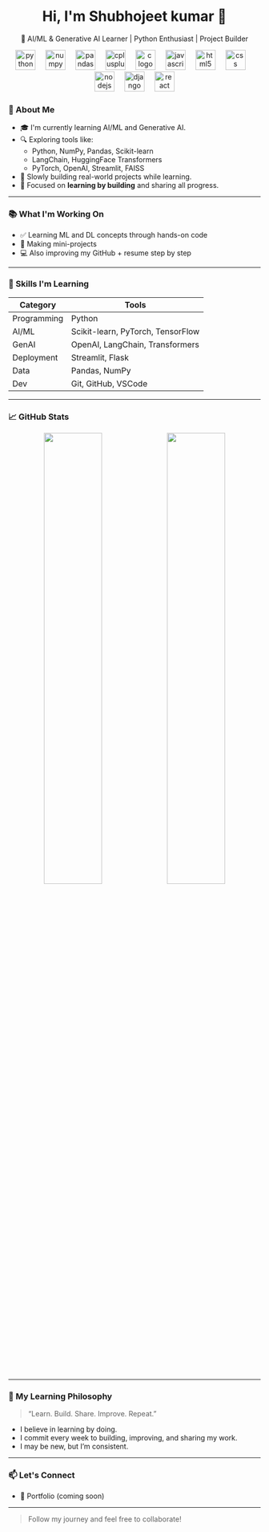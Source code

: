 <!--## Hi there 👋-->

<h1 align="center">Hi, I'm Shubhojeet kumar 👋</h1>

<p align="center">
  🧠 AI/ML & Generative AI Learner | Python Enthusiast | Project Builder   
</p>

<div align="center">
  <img src="https://cdn.jsdelivr.net/gh/devicons/devicon/icons/python/python-original.svg" height="40" alt="python logo"  />
  <img width="12" />
  <img src="https://cdn.jsdelivr.net/gh/devicons/devicon/icons/numpy/numpy-original.svg" height="40" alt="numpy logo"  />
  <img width="12" />
  <img src="https://cdn.jsdelivr.net/gh/devicons/devicon/icons/pandas/pandas-original.svg" height="40" alt="pandas logo"  />
  <img width="12" />
  <img src="https://cdn.jsdelivr.net/gh/devicons/devicon/icons/cplusplus/cplusplus-original.svg" height="40" alt="cplusplus logo"  />
  <img width="12" />
  <img src="https://cdn.jsdelivr.net/gh/devicons/devicon/icons/c/c-original.svg" height="40" alt="c logo"  />
  <img width="12" />
  <img src="https://cdn.jsdelivr.net/gh/devicons/devicon/icons/javascript/javascript-original.svg" height="40" alt="javascript logo"  />
  <img width="12" />
  <img src="https://cdn.jsdelivr.net/gh/devicons/devicon/icons/html5/html5-original.svg" height="40" alt="html5 logo"  />
  <img width="12" />
  <img src="https://cdn.jsdelivr.net/gh/devicons/devicon/icons/css3/css3-original.svg" height="40" alt="css logo"  />
  <img width="12" />
  <img src="https://cdn.jsdelivr.net/gh/devicons/devicon/icons/nodejs/nodejs-original.svg" height="40" alt="nodejs logo"  />
  <img width="12" />
  <img src="https://cdn.jsdelivr.net/gh/devicons/devicon/icons/django/django-plain.svg" height="40" alt="django logo"  />
  <img width="12" />
  <img src="https://cdn.jsdelivr.net/gh/devicons/devicon/icons/react/react-original.svg" height="40" alt="react logo"  />
</div>

### 🧭 About Me

- 🎓 I'm currently learning AI/ML and Generative AI.
- 🔍 Exploring tools like:
  - Python, NumPy, Pandas, Scikit-learn
  - LangChain, HuggingFace Transformers
  - PyTorch, OpenAI, Streamlit, FAISS
- 🧱 Slowly building real-world projects while learning.
- 📌 Focused on **learning by building** and sharing all progress.

---

### 📚 What I'm Working On

- ✅ Learning ML and DL concepts through hands-on code
- 🧠 Making mini-projects 
- 💻 Also improving my GitHub + resume step by step

---

### 🔨 Skills I'm Learning

| Category | Tools |
|---------|-------|
| Programming | Python |
| AI/ML | Scikit-learn, PyTorch, TensorFlow |
| GenAI | OpenAI, LangChain, Transformers |
| Deployment | Streamlit, Flask |
| Data | Pandas, NumPy |
| Dev | Git, GitHub, VSCode |

---

### 📈 GitHub Stats

<p align="center">
  <img src="https://github-readme-stats.vercel.app/api?username=yourusername&show_icons=true&theme=tokyonight" width="48%" />
  <img src="https://github-readme-streak-stats.herokuapp.com?user=yourusername&theme=tokyonight" width="48%" />
</p>

---

### 🌱 My Learning Philosophy

> “Learn. Build. Share. Improve. Repeat.”

- I believe in learning by doing.
- I commit every week to building, improving, and sharing my work.
- I may be new, but I’m consistent.

---

### 📫 Let's Connect


- 💼 Portfolio (coming soon)

---

> Follow my journey and feel free to collaborate!

<!--
**Shubhojeet-kumar/Shubhojeet-kumar** is a ✨ _special_ ✨ repository because its `README.md` (this file) appears on your GitHub profile.

Here are some ideas to get you started:

- 🔭 I’m currently working on ...
- 🌱 I’m currently learning ...
- 👯 I’m looking to collaborate on ...
- 🤔 I’m looking for help with ...
- 💬 Ask me about ...
- 📫 How to reach me: ...
- 😄 Pronouns: ...
- ⚡ Fun fact: ...
-->
